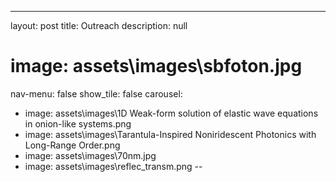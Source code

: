 ---
layout: post
title: Outreach
description: null
# image: assets\images\sbfoton.jpg
nav-menu: false
show_tile: false
carousel:
  - image: assets\images\1D Weak-form solution of elastic wave equations in onion-like systems.png
  - image: assets\images\Tarantula-Inspired Noniridescent Photonics with Long-Range Order.png
  - image: assets\images\70nm.jpg
  - image: assets\images\reflec_transm.png
--